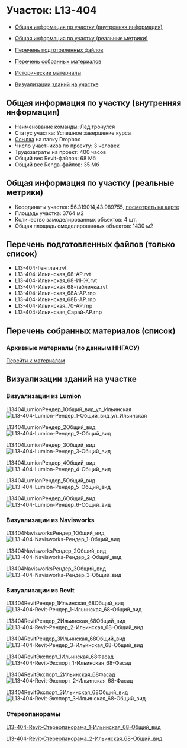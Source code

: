 # Участок: L13-404

* [Общая информация по участку (внутренняя информация)](#Chapter1)

* [Общая информация по участку (реальные метрики)](#Chapter2)

* [Перечень подготовленных файлов](#Chapter3)

* [Перечень собранных материалов](#Chapter4)

* [Исторические материалы](#Chapter5)

* [Визуализации зданий на участке](#Chapter6)

## <a id="Chapter1"></a> Общая информация по участку (внутренняя информация)
+ Наименование команды: Лёд тронулся
+ Статус участка: Успешное завершение курса
+ [Ссылка](https://www.dropbox.com/sh/wvvgv1nw1iqred9/AADxCKYC26QQAFCIcfHp-rt6a/L13_404?dl=0) на папку Dropbox
+ Число участников по проекту: 3 человек
+ Трудозатраты на проект: 400 часов
+ Общий вес Revit-файлов: 68 Мб
+ Общий вес Renga-файлов: 35 Мб
## <a id="Chapter2"></a> Общая информация по участку (реальные метрики)
+ Координаты участка: 56.319014,43.989755, [посмотреть на карте](https://yandex.ru/maps/47/nizhny-novgorod/?ll=43.989755%2C56.319014&z=19)
+ Площадь участка: 3764 м2
+ Количество замоделированных объектов: 4 шт.
+ Общая площадь смоделированных объектов: 1430 м2
## <a id="Chapter3"></a> Перечень подготовленных файлов (только список)
+ L13-404-Генплан.rvt
+ L13-404-Ильинская_68-АР.rvt
+ L13-404-Ильинская_68-ИНЖ.rvt
+ L13-404-Ильинская_68-табличка.rvt
+ L13-404-Ильинская_68А-АР.rnp
+ L13-404-Ильинская_68Б-АР.rnp
+ L13-404-Ильинская_70-АР.rnp
+ L13-404-Ильинская_Сарай-АР.rnp
## <a id="Chapter4"></a> Перечень собранных материалов (список)
### <a id="Chapter5"></a> Архивные материалы (по данным ННГАСУ)
[Перейти к материалам](/BuidingsInfo/a3c8f103-5349-405c-b6f0-5baaa9e0b3f9/About.md)
## <a id="Chapter6"></a> Визуализации зданий на участке
### Визуализации из Lumion
L13404LumionРендер_1Общий_вид_ул_Ильинская
![L13-404-Lumion-Рендер_1-Общий_вид_ул_Ильинская](/Images/L13_404/L13-404-Lumion-Рендер_1-Общий_вид_ул_Ильинская_Compressed.jpg)

L13404LumionРендер_2Общий_вид
![L13-404-Lumion-Рендер_2-Общий_вид](/Images/L13_404/L13-404-Lumion-Рендер_2-Общий_вид_Compressed.jpg)

L13404LumionРендер_3Общий_вид
![L13-404-Lumion-Рендер_3-Общий_вид](/Images/L13_404/L13-404-Lumion-Рендер_3-Общий_вид_Compressed.jpg)

L13404LumionРендер_4Общий_вид
![L13-404-Lumion-Рендер_4-Общий_вид](/Images/L13_404/L13-404-Lumion-Рендер_4-Общий_вид_Compressed.jpg)

L13404LumionРендер_5Общий_вид
![L13-404-Lumion-Рендер_5-Общий_вид](/Images/L13_404/L13-404-Lumion-Рендер_5-Общий_вид_Compressed.jpg)

L13404LumionРендер_6Общий_вид
![L13-404-Lumion-Рендер_6-Общий_вид](/Images/L13_404/L13-404-Lumion-Рендер_6-Общий_вид_Compressed.jpg)

### Визуализации из Navisworks
L13404NavisworksРендер_1Общий_вид
![L13-404-Navisworks-Рендер_1-Общий_вид](/Images/L13_404/L13-404-Navisworks-Рендер_1-Общий_вид_Compressed.jpg)

L13404NavisworksРендер_2Общий_вид
![L13-404-Navisworks-Рендер_2-Общий_вид](/Images/L13_404/L13-404-Navisworks-Рендер_2-Общий_вид_Compressed.jpg)

L13404NavisworksРендер_3Общий_вид
![L13-404-Navisworks-Рендер_3-Общий_вид](/Images/L13_404/L13-404-Navisworks-Рендер_3-Общий_вид_Compressed.jpg)

### Визуализации из Revit
L13404RevitРендер_1Ильинская_68Общий_вид
![L13-404-Revit-Рендер_1-Ильинская_68-Общий_вид](/Images/L13_404/L13-404-Revit-Рендер_1-Ильинская_68-Общий_вид_Compressed.jpg)

L13404RevitРендер_2Ильинская_68Общий_вид
![L13-404-Revit-Рендер_2-Ильинская_68-Общий_вид](/Images/L13_404/L13-404-Revit-Рендер_2-Ильинская_68-Общий_вид_Compressed.jpg)

L13404RevitРендер_3Ильинская_68Общий_вид
![L13-404-Revit-Рендер_3-Ильинская_68-Общий_вид](/Images/L13_404/L13-404-Revit-Рендер_3-Ильинская_68-Общий_вид_Compressed.jpg)

L13404RevitЭкспорт_1Ильинская_68Фасад
![L13-404-Revit-Экспорт_1-Ильинская_68-Фасад](/Images/L13_404/L13-404-Revit-Экспорт_1-Ильинская_68-Фасад_Compressed.jpg)

L13404RevitЭкспорт_2Ильинская_68Фасад
![L13-404-Revit-Экспорт_2-Ильинская_68-Фасад](/Images/L13_404/L13-404-Revit-Экспорт_2-Ильинская_68-Фасад_Compressed.jpg)

L13404RevitЭкспорт_3Ильинская_68Общий_вид
![L13-404-Revit-Экспорт_3-Ильинская_68-Общий_вид](/Images/L13_404/L13-404-Revit-Экспорт_3-Ильинская_68-Общий_вид_Compressed.jpg)

### Стереопанорамы
[L13-404-Revit-Стереопанорама_1-Ильинская_68-Общий_вид](https://pano.autodesk.com/pano.html?url=jpgs/546640be-fec2-4e5e-861c-cfcaa26ec358&version=2)

[L13-404-Revit-Стереопанорама_2-Ильинская_68-Общий_вид](https://pano.autodesk.com/pano.html?url=jpgs/fa4b975d-b02f-4c91-beb6-e2a51ea5c68e&version=2)

